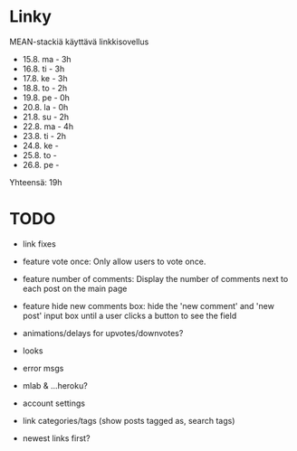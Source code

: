 # Linky

MEAN-stackiä käyttävä linkkisovellus

- 15.8. ma - 3h
- 16.8. ti - 3h
- 17.8. ke - 3h
- 18.8. to - 2h
- 19.8. pe - 0h
- 20.8. la - 0h
- 21.8. su - 2h
- 22.8. ma - 4h
- 23.8. ti - 2h
- 24.8. ke - 
- 25.8. to - 
- 26.8. pe - 

Yhteensä: 19h


# TODO

- link fixes
- feature vote once: Only allow users to vote once.
- feature number of comments: Display the number of comments next to each post on the main page
- feature hide new comments box: hide the 'new comment' and 'new post' input box until a user clicks a button to see the field
- animations/delays for upvotes/downvotes?
- looks
- error msgs
- mlab & ...heroku?

- account settings
- link categories/tags (show posts tagged as, search tags)
- newest links first?